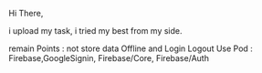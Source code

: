 Hi There,

i upload my task, i tried my best from my side.

remain Points : not store data Offline and Login Logout
Use Pod : Firebase,GoogleSignin, Firebase/Core, Firebase/Auth

